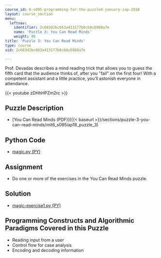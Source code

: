 ```yaml
---
course_id: 6-s095-programming-for-the-puzzled-january-iap-2018
layout: course_section
menu:
  leftnav:
    identifier: 2c683d2bc663a413177b0cb8c6988a7e
    name: 'Puzzle 3: You Can Read Minds'
    weight: 40
title: 'Puzzle 3: You Can Read Minds'
type: course
uid: 2c683d2bc663a413177b0cb8c6988a7e

---
```


Prof. Devadas describes a mind reading trick that allows you to guess the fifth card that the audience thinks of, after you "fail" on the first four! With a competent assistant and a little practice, you'll astonish everyone in attendance.

{{< youtube zDHhHPZm2rc >}}

Puzzle Description
------------------

*   [You Can Read Minds (PDF)]({{< baseurl >}}/sections/puzzle-3-you-can-read-minds/mit6_s095iap18_puzzle_3)

Python Code
-----------

*   [magic.py (PY)](/coursemedia/6-s095-programming-for-the-puzzled-january-iap-2018/f47978c6647fdce8ea2e655efb111c91_magic.py)

Assignment
----------

*   Do one or more of the exercises in the You Can Read Minds puzzle.

Solution
--------

*   [magic-exercise1.py (PY)](/coursemedia/6-s095-programming-for-the-puzzled-january-iap-2018/e6ae017811af2645d1fcf19b2cc5ee1f_magic-exercise1.py)

Programming Constructs and Algorithmic Paradigms Covered in this Puzzle
-----------------------------------------------------------------------

*   Reading input from a user
*   Control flow for case analysis
*   Encoding and decoding information